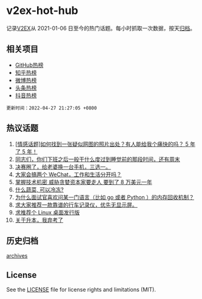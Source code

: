 # v2ex-hot-hub

 记录[V2EX](https://www.v2ex.com/)从 2021-01-06 日至今的热门话题。每小时抓取一次数据，按天[归档](archives)。
 
 ## 相关项目

- [GitHub热榜](https://github.com/lonnyzhang423/github-hot-hub)
- [知乎热榜](https://github.com/lonnyzhang423/zhihu-hot-hub)
- [微博热榜](https://github.com/lonnyzhang423/weibo-hot-hub)
- [头条热榜](https://github.com/lonnyzhang423/toutiao-hot-hub)
- [抖音热榜](https://github.com/lonnyzhang423/douyin-hot-hub)


 `更新时间：2022-04-27 21:27:05 +0800`

## 热议话题

1. [[情感话题]如何找到一张疑似网图的照片出处？有人能给我个痛快的吗？ 5 年了 5 年！](https://www.v2ex.com/t/849472)
1. [同志们，你们下班之后一般干什么度过到睡觉前的那段时间，还有周末](https://www.v2ex.com/t/849477)
1. [决赛圈了，给老婆换一台手机，三选一。](https://www.v2ex.com/t/849511)
1. [大家会搞两个 WeChat，工作和生活分开吗？](https://www.v2ex.com/t/849475)
1. [掌握技术机密 威胁贪婪资本家要走人 要到了 8 万美元一年](https://www.v2ex.com/t/849471)
1. [什么蔬菜, 可以冷冻?](https://www.v2ex.com/t/849478)
1. [为什么面试官喜欢问某一门语言（比如 go 或者 Python ）的内存回收机制？](https://www.v2ex.com/t/849548)
1. [求大家推荐一款靠谱的行车记录仪，优先无显示屏。](https://www.v2ex.com/t/849501)
1. [求推荐个 Linux 桌面发行版](https://www.v2ex.com/t/849519)
1. [关于升本，我弃考了](https://www.v2ex.com/t/849618)

## 历史归档

[archives](archives)

## License

See the [LICENSE](LICENSE) file for license rights and limitations (MIT).
